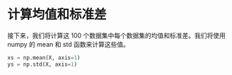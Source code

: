 # 计算均值和标准差

接下来，我们将计算这 100 个数据集中每个数据集的均值和标准差。我们将使用 numpy 的 mean 和 std 函数来计算这些值。

```python
xs = np.mean(X, axis=1)
ys = np.std(X, axis=1)
```
